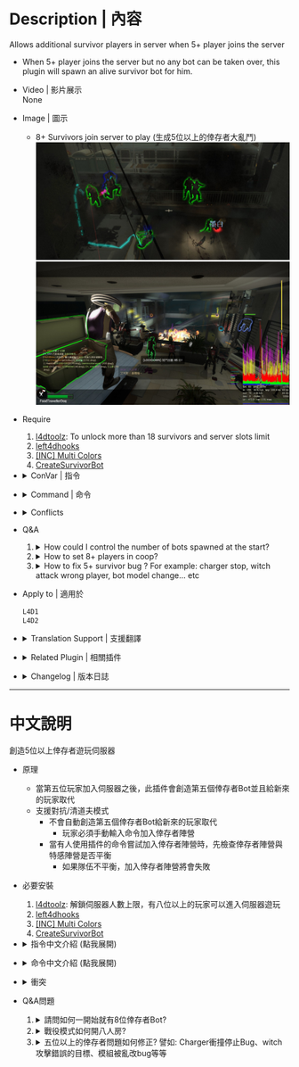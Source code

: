 # Description | 內容
Allows additional survivor players in server when 5+ player joins the server
* When 5+ player joins the server but no any bot can be taken over, this plugin will spawn an alive survivor bot for him.

* Video | 影片展示
<br>None

* Image | 圖示
	* 8+ Survivors join server to play (生成5位以上的倖存者大亂鬥)
	<br/>![l4dmultislots_1](image/l4dmultislots_1.jpg)
	<br/>![l4dmultislots_2](image/l4dmultislots_2.jpg)

* Require
	1. [l4dtoolz](https://github.com/fbef0102/Game-Private_Plugin/tree/main/Tutorial_%E6%95%99%E5%AD%B8%E5%8D%80/English/Server/Install_Other_File#l4dtoolz): To unlock more than 18 survivors and server slots limit
	2. [left4dhooks](https://forums.alliedmods.net/showthread.php?t=321696)
	3. [[INC] Multi Colors](https://github.com/fbef0102/L4D1_2-Plugins/releases/tag/Multi-Colors)
	4. [CreateSurvivorBot](https://forums.alliedmods.net/showpost.php?p=2729883&postcount=16)

* <details><summary>ConVar | 指令</summary>

	* cfg/sourcemod/l4dmultislots.cfg
		```php
		// Total survivors allowed on the server. If numbers of survivors reached limit, no any new bots would be created.
		// Must be greater then or equal to 'l4d_multislots_min_survivors'
		l4d_multislots_max_survivors "10"

		// Set minimum # of survivors in game.(Override official cvar 'survivor_limit')
		// Kick AI survivor bots if numbers of survivors has exceeded the certain value. (does not kick real player, minimum is 1)
		l4d_multislots_min_survivors "4"

		// Delete all items form survivor bots when they got kicked by this plugin. (0=off)
		l4d_multislots_bot_items_delete "1"

		// When 5+ new player joins the server but no any bot can be taken over, the player will appear as a dead survivor if survivors have left start safe area for at least X seconds. (0=Always spawn alive bot for new player)
		l4d_multislots_alive_bot_time "0"

		// Setup time interval the instruction message to spectator.(0=off)
		l4d_multislots_spec_message_interval "25"

		// Amount of HP a new 5+ Survivor will spawn with (Def 80)
		l4d_multislots_respawnhp "80"

		// Amount of buffer HP a new 5+ Survivor will spawn with (Def 20)
		l4d_multislots_respawnbuffhp "20"

		// If 1, Spawn 5+ survivor bots when round starts. (Numbers depends on Convar l4d_multislots_min_survivors)
		l4d_multislots_spawn_survivors_roundstart "0"

		// (L4D2) First slot weapon for new 5+ Survivor (1-Autoshot, 2-SPAS, 3-M16, 4-SCAR, 5-AK47, 6-SG552, 7-Mil Sniper, 8-AWP, 9-Scout, 10=Hunt Rif, 11=M60, 12=GL, 13-SMG, 14-Sil SMG, 15=MP5, 16-Pump Shot, 17=Chrome Shot, 18=Rand T1, 19=Rand T2, 20=Rand T3, 0=off)
		// GL = Grenade Launcher
		// Rand T3 = M60 or Grenade Launcher
		l4d_multislots_firstweapon "19"

		// (L4D2) Second slot weapon for new 5+ Survivor (1- Dual Pistol, 2-Magnum, 3-Chainsaw, 4-Fry Pan, 5-Katana, 6-Shovel, 7-Golfclub, 8-Machete, 9-Cricket, 10=Fireaxe, 11=Knife, 12=Bball Bat, 13=Crowbar, 14=Pitchfork, 15=Guitar, 16=Random, 0=Only Pistol)
		l4d_multislots_secondweapon "16"

		// (L4D2) Third slot weapon for new 5+ Survivor (1 - Moltov, 2 - Pipe Bomb, 3 - Bile Jar, 4=Random, 0=off)
		l4d_multislots_thirdweapon "4"

		// (L4D2) Fourth slot weapon for new 5+ Survivor (1 - Medkit, 2 - Defib, 3 - Incendiary Pack, 4 - Explosive Pack, 5=Random, 0=off)
		l4d_multislots_forthweapon "0"

		// (L4D2) Fifth slot weapon for new 5+ Survivor (1 - Pills, 2 - Adrenaline, 3=Random, 0=off)
		l4d_multislots_fifthweapon "0"

		// (L4D1) First slot weapon for new 5+ Survivor (1 - Autoshotgun, 2 - M16, 3 - Hunting Rifle, 4 - smg, 5 - shotgun, 6=Random T1, 7=Random T2, 0=off)
		l4d_multislots_firstweapon "6"

		// (L4D1) Second slot weapon for new 5+ Survivor (1 - Dual Pistol, 0=Only Pistol)
		l4d_multislots_secondweapon "1"

		// (L4D1) Third slot weapon for new 5+ Survivor (1 - Moltov, 2 - Pipe Bomb, 3=Random, 0=off)
		l4d_multislots_thirdweapon "3"

		// (L4D1) Fourth slot weapon for new 5+ Survivor (1 - Medkit, 0=off)
		l4d_multislots_forthweapon "0"

		// (L4D1) Fifth slot weapon for new 5+ Survivor (1 - Pills, 0=off)
		l4d_multislots_fifthweapon "0"

		// If 1, allow extra first aid kits for 5+ players when in start saferoom, One extra kit per player above four. (0=No extra kits)
		l4d_multislots_saferoom_extra_first_aid "1"

		// If 1, allow extra first aid kits for 5+ players when the finale is activated, One extra kit per player above four. (0=No extra kits)
		l4d_multislots_finale_extra_first_aid "1"

		// If 1, when same player reconnect the server or rejoin survivor team but no any bot can be taken over, give him a dead bot. (0=Always spawn alive bot for same player)
		// Take effect after survivor has left safe zone
		l4d_multislots_no_second_free_spawn "0"

		// Invincible time after new 5+ Survivor spawn by this plugin. (0=off)
		// Take effect after survivor has left safe zone
		l4d_multislots_respawn_invincibletime "3.0"

		// How to join the game for new player.
		// 0: Old method. Spawn an alive bot first -> new player takes over.
		// 1: Switch new player to survivor team (dead state) -> player respawns.
		l4d_multislots_join_survior_method "0"

		// If 1, Block 'Join Survivors' commands (sm_join, sm_js)
		l4d_multislots_join_command_block "0"

		// If 1, Check team balance when player tries to use 'Join Survivors' command to join survivor team in versus/scavenge.
		// If team is unbanlance, will fail to join survivor team!
		l4d_multislots_versus_command_balance "1"

		// Teams are unbalanced when one team has this many more players than the other team in versus/scavenge.
		l4d_multislots_versus_teams_unbalance_limit "1"
		```
</details>

* <details><summary>Command | 命令</summary>
	
	* **Attempt to join Survivors**
		```php
		sm_join
		sm_js
		```

	* **Attempt to add a survivor bot (this bot will not be kicked by this plugin until someone takes over) (Adm require: ADMFLAG_KICK)**
		```php
		sm_muladdbot
		```
</details>

* <details><summary>Conflicts</summary>

	* DO NOT modify cvar ```survivor_limit``` value in your cfg
	* If you have one of following plugins, please delete
		1. [bebop - additional coop players (20+ players possible)](https://forums.alliedmods.net/showthread.php?t=110210)
		2. [SuperVersus](https://forums.alliedmods.net/showthread.php?p=830069)
		3. [[L4D & L4D2] Bots Control In Coop Mode](https://forums.alliedmods.net/showthread.php?t=175060)
		4. [ABM: A MultiSlots / SuperVersus Alternative](https://forums.alliedmods.net/showthread.php?t=291562)
</details>

* Q&A
	1. <details><summary>How could I control the number of bots spawned at the start?</summary>

		Set  whatever value you like in cfg/sourcemod/l4dmultislots.cfg
		```php
		// Set minimum # of survivors in game.(Override official cvar 'survivor_limit')
		// Kick AI survivor bots if numbers of survivors has exceeded the certain value. (does not kick real player, minimum is 1)
		l4d_multislots_min_survivors "8"

		// If 1, Spawn 5+ survivor bots when round starts. (Numbers depends on Convar l4d_multislots_min_survivors)
		l4d_multislots_spawn_survivors_roundstart "1" 
		```
	</details>

	2. <details><summary>How to set 8+ players in coop?</summary>

		Read [8+_Survivors_In_Coop](https://github.com/fbef0102/Game-Private_Plugin/tree/main/Tutorial_%E6%95%99%E5%AD%B8%E5%8D%80/English/Game/L4D2/8%2B_Survivors_In_Coop#navigation)
	</details>

	3. <details><summary>How to fix 5+ survivor bug ? For example: charger stop, witch attack wrong player, bot model change... etc</summary>

		Read [8+_Survivors_In_Coop](https://github.com/fbef0102/Game-Private_Plugin/tree/main/Tutorial_%E6%95%99%E5%AD%B8%E5%8D%80/English/Game/L4D2/8%2B_Survivors_In_Coop#navigation)
	</details>

* Apply to | 適用於
	```
	L4D1
	L4D2
	```

* <details><summary>Translation Support | 支援翻譯</summary>

	```
	English
	繁體中文
	简体中文
	Finnish
	Japanese
	Russian
	ukrainian
	spanish
	```
</details>

* <details><summary>Related Plugin | 相關插件</summary>

	1. [l4dinfectedbots](https://github.com/fbef0102/L4D1_2-Plugins/tree/master/l4dinfectedbots): Spawns multi infected bots in any mode + allows playable special infected in coop/survival + unlock infected slots (10 VS 10 available)
		> 多特感生成插件，倖存者人數越多，生成的特感越多，且不受遊戲特感數量限制
	2. [l4d_afk_commands](https://github.com/fbef0102/L4D1_2-Plugins/tree/master/l4d_afk_commands): Adds commands to let the player spectate and join team. (!afk, !survivors, !infected, etc.), but no change team abuse.
		> 提供多種命令轉換隊伍陣營 (譬如: !afk, !survivors, !infected), 但不可濫用.
	3. [l4d2_auto_add_zombie](https://github.com/fbef0102/Game-Private_Plugin/tree/main/Plugin_%E6%8F%92%E4%BB%B6/Common_Infected_%E6%99%AE%E9%80%9A%E6%84%9F%E6%9F%93%E8%80%85/l4d2_auto_add_zombie): Adjust common infecteds/hordes/mobs depends on 5+ survivors in server
		> 隨著玩家人數越多，殭屍/屍潮 數量越來越多
	4. [l4d_more_supply](https://github.com/fbef0102/Game-Private_Plugin/tree/main/Plugin_%E6%8F%92%E4%BB%B6/Survivor_%E4%BA%BA%E9%A1%9E/l4d_more_supply): Player can take an item on the map multi times depends on 5+ survivors in server
		> 隨著玩家人數越多，地圖上的資源可以重複拿很多次
</details>

* <details><summary>Changelog | 版本日誌</summary>

	* v6.4 (2024-5-3)
		* If player game crash and rejoin server again, he will get an alive bot

	* v6.3 (2024-2-10)
	* v6.2 (2024-1-23)
		* Update Cvars

	* v6.1 (2023-10-20)
		* Fix multi kits bug in coop/realism mode

	* v6.0 (2023-9-1)
		* Fix message spam when survivor limit reached

	* v5.9 (2023-5-22)
		* Support l4d2 all mutation mode, New player won't be swapped to survivor team if infected team is available in current mode.

	* v5.8 (2023-5-6)
		* Support Versus/Scavenge. Server will not always switch new player to survivor team.
		* Add more cvars
		* Update Translation files

	* v5.7 (2023-4-23)
		* Don't spawn bot automatically when 5+ survivors join in versus/scavenge (player still can join survivor via command)

	* v5.6 (2023-2-18)
		* Observer(not idle) always stay Observer after map map_transition.

	* v5.5 (2023-1-13)
		* Support offical convar: 
			```php
			//0: Just a pistol, 1: Downgrade of last primary weapon, 2: Last primary weapon.
			survivor_respawn_with_guns 1
			```

	* v5.4 (2022-12-28)
		* Fixed spawing incorrect numbers of extra kits when in start saferoom.

	* v5.3 (2022-12-25)
		* [AlliedModder Post](https://forums.alliedmods.net/showpost.php?p=2715546&postcount=248)
		* Remake Code.
		* Translation support.
		* Give items and set custom health to new 5+ player.
		* Delete all items form survivor bots when they got kicked by this plugin.
		* Spawn 5+ Survivor bots when round starts.
		* This plugin will not auto move new 5+ player to survivor team if he is already in infected team.
		* Spawn extra Medkits for 5+ survivors on new chapter/finale start
		* If same player reconnect the server or rejoin survivor team to try get a second free bot, he will be a dead bot.
		* Invincible time after new 5+ Survivor spawn by this plugin.
		* Remove gamedata
		* Support Survival

	* v1.0
		* [Original Plugin By mi123645](https://forums.alliedmods.net/showthread.php?t=132408)
</details>

- - - -
# 中文說明
創造5位以上倖存者遊玩伺服器

* 原理
	* 當第五位玩家加入伺服器之後，此插件會創造第五個倖存者Bot並且給新來的玩家取代
	* 支援對抗/清道夫模式
		* 不會自動創造第五個倖存者Bot給新來的玩家取代
			* 玩家必須手動輸入命令加入倖存者陣營
		* 當有人使用插件的命令嘗試加入倖存者陣營時，先檢查倖存者陣營與特感陣營是否平衡
			* 如果隊伍不平衡，加入倖存者陣營將會失敗

* 必要安裝
	1. [l4dtoolz](https://github.com/fbef0102/Game-Private_Plugin/blob/main/Tutorial_%E6%95%99%E5%AD%B8%E5%8D%80/Chinese_%E7%B9%81%E9%AB%94%E4%B8%AD%E6%96%87/Server/%E5%AE%89%E8%A3%9D%E5%85%B6%E4%BB%96%E6%AA%94%E6%A1%88%E6%95%99%E5%AD%B8/README.md#%E5%AE%89%E8%A3%9Dl4dtoolz): 解鎖伺服器人數上限，有八位以上的玩家可以進入伺服器遊玩
	2. [left4dhooks](https://forums.alliedmods.net/showthread.php?t=321696)
	3. [[INC] Multi Colors](https://github.com/fbef0102/L4D1_2-Plugins/releases/tag/Multi-Colors)
	4. [CreateSurvivorBot](https://forums.alliedmods.net/showpost.php?p=2729883&postcount=16)

* <details><summary>指令中文介紹 (點我展開)</summary>

	* cfg/sourcemod/l4dmultislots.cfg
		```php
		// 伺服器能允許的倖存者數量. 如果倖存者超過數量限制，則伺服器不會產生新的倖存者Bots
		// 這個數值必須大於或等於 'l4d_multislots_min_survivors'
		l4d_multislots_max_survivors "10"

		// 設置遊戲最少的倖存者數量. (覆蓋官方指令 'survivor_limit')
		// 當倖存者Bot超過4位以上時踢出遊戲. (不會踢出真人玩家, 最小值是 1)
		l4d_multislots_min_survivors "4"

		// 當倖存者Bot被此插件踢出遊戲時刪除身上的所有武器與物資. (0=關閉)
		l4d_multislots_bot_items_delete "1"

		// 當第五位玩家加入伺服器之時, 如果倖存者已離開安全區域一段時間或生存模式計時已開始一段時間，則給新玩家死亡的倖存者Bot. (0=永遠都生成活著的倖存者Bot)
		l4d_multislots_alive_bot_time "0"

		// 每隔25秒提示加入遊戲訊息給旁觀者.(0=off)
		l4d_multislots_spec_message_interval "25"

		// 新生成的倖存者Bot實血值 (預設 80)
		l4d_multislots_respawnhp "80"

		// 新生成的倖存者Bot虛血值 (預設 20)
		l4d_multislots_respawnbuffhp "20"

		// 為1時，回合一開始生成第五位以上的倖存者Bot (數量依據指令 l4d_multislots_min_survivors)
		l4d_multislots_spawn_survivors_roundstart "0"

		// (L4D2) 給予新生成的倖存者Bot主武器 (1-Autoshot, 2-SPAS, 3-M16, 4-SCAR, 5-AK47, 6-SG552, 7-Mil Sniper, 8-AWP, 9-Scout, 10=Hunt Rif, 11=M60, 12=GL, 13-SMG, 14-Sil SMG, 15=MP5, 16-Pump Shot, 17=Chrome Shot, 18=隨機T1武器, 19=隨機T2武器, 20=隨機T3武器, 0=關閉)
		// GL = 榴彈發射器
		// 隨機T3武器 = M60機槍 或 榴彈發射器
		l4d_multislots_firstweapon "19"

		// (L4D2) 給予新生成的倖存者Bot副武器 (1- 雙手槍, 2-沙漠之鷹, 3-電鋸, 4-Fry Pan, 5-Katana, 6-Shovel, 7-Golfclub, 8-Machete, 9-Cricket, 10=Fireaxe, 11=Knife, 12=Bball Bat, 13=Crowbar, 14=Pitchfork, 15=Guitar, 16=隨機, 0=只有一把手槍)
		l4d_multislots_secondweapon "16"

		// (L4D2) 給予新生成的倖存者Bot投擲物品 (1 - 火瓶, 2 - 土製炸彈, 3 - 膽汁, 4=隨機, 0=關閉)
		l4d_multislots_thirdweapon "4"

		// (L4D2) 給予新生成的倖存者Bot醫療物品 (1 - 治療包, 2 - 電擊器, 3 - 火焰包, 4 - 高爆彈, 5=隨機, 0=關閉)
		l4d_multislots_forthweapon "0"

		// (L4D2) 給予新生成的倖存者Bot副醫療物品 (1 - 藥丸, 2 - 腎上腺素, 3=隨機, 0=關閉)
		l4d_multislots_fifthweapon "0"

		// (L4D1) 給予新生成的倖存者Bot主武器 (1 - Autoshotgun, 2 - M16, 3 - Hunting Rifle, 4 - smg, 5 - shotgun, 6=隨機T1武器, 7=隨機T2武器, 0=關閉)
		l4d_multislots_firstweapon "6"

		// (L4D1) 給予新生成的倖存者Bot副武器 (1 - 雙手槍, 0=只有一把手槍)
		l4d_multislots_secondweapon "1"

		// (L4D1) 給予新生成的倖存者Bot投擲物品 (1 - 火瓶, 2 - 土製炸彈, 3=隨機, 0=關閉)
		l4d_multislots_thirdweapon "3"

		// (L4D1) 給予新生成的倖存者Bot醫療物品 (1 - 治療包, 0=關閉)
		l4d_multislots_forthweapon "0"

		// (L4D1) 給予新生成的倖存者Bot副醫療物品 (1 - 藥丸, 0=關閉)
		l4d_multislots_fifthweapon "0"

		// 為1時，最後一關救援開始時給予第五位以上的倖存者額外的治療包. (0=沒有額外治療包)
		l4d_multislots_saferoom_extra_first_aid "1"

		// 為1時，回合開始時給予第五位以上的倖存者額外的治療包. (0=沒有額外治療包)
		l4d_multislots_finale_extra_first_aid "1"

		// 為1時，當倖存者Bot被此插件踢出遊戲時刪除身上的所有武器與物資. (0=關閉)
		l4d_multislots_no_second_free_spawn "0"

		// 當此插件產生一個倖存者Bot時，有3.0秒的無敵時間不會受到任何傷害. (0=關閉)
		l4d_multislots_respawn_invincibletime "3.0"

		// 如何為新玩家生成倖存者Bot?
		// 0: 先產生一個倖存者Bot -> 再給新玩家取代
		// 1: 把新玩家轉換到倖存者死亡狀態 -> 再復活新玩家
		l4d_multislots_join_survior_method "0"

		// 為1時，禁止所有人使用插件的命令嘗試加入倖存者陣營. (sm_join, sm_js)
		l4d_multislots_join_command_block "0"

		// 為1時，當有人使用插件的命令嘗試加入倖存者陣營時，先檢查倖存者陣營與特感陣營是否平衡 (僅限對抗/清道夫模式)
		// 如果隊伍不平衡, 加入倖存者陣營將會失敗!
		l4d_multislots_versus_command_balance "1"

		// 當一方的隊伍超過另一方的隊伍這個數值以上的玩家時，則視為隊伍不平衡. (僅限對抗/清道夫模式)
		l4d_multislots_versus_teams_unbalance_limit "1"
		```
</details>

* <details><summary>命令中文介紹 (點我展開)</summary>
	
	* **嘗試加入倖存者陣營**
		```php
		sm_join
		sm_js
		```

	* **管理員新增一個倖存者Bot (這個Bot不會被踢出伺服器直到有玩家取代) (權限: ADMFLAG_KICK)**
		```php
		sm_muladdbot
		```
</details>

* <details><summary>衝突</summary>

	* 請不要修改指令值 ```survivor_limit```，否則第五位以上的玩家可能會生在起始安全區域
	* 如果有以下的插件請刪除
		1. [bebop - additional coop players (20+ players possible)](https://forums.alliedmods.net/showthread.php?t=110210)
		2. [SuperVersus](https://forums.alliedmods.net/showthread.php?p=830069)
		3. [[L4D & L4D2] Bots Control In Coop Mode](https://forums.alliedmods.net/showthread.php?t=175060)
		4. [ABM: A MultiSlots / SuperVersus Alternative](https://forums.alliedmods.net/showthread.php?t=291562)
</details>

* Q&A問題
	1. <details><summary>請問如何一開始就有8位倖存者Bot?</summary>

		在cfg/sourcemod/l4dmultislots.cfg文件當中設置指令值，可以修改，數量你高興就好
		```php
		// 設置遊戲最少的倖存者數量. (覆蓋官方指令 'survivor_limit')
		// 當倖存者Bot超過4位以上時踢出遊戲. (不會踢出真人玩家, 最小值是 1)
		l4d_multislots_min_survivors "8"

		// 為1時，回合一開始生成第五位以上的倖存者Bot (數量依據指令 l4d_multislots_min_survivors)
		l4d_multislots_spawn_survivors_roundstart "1" 
		```
	</details>

	2. <details><summary>戰役模式如何開八人房?</summary>

		請閱讀[8位玩家遊玩戰役模式](https://github.com/fbef0102/Game-Private_Plugin/tree/main/Tutorial_%E6%95%99%E5%AD%B8%E5%8D%80/Chinese_%E7%B9%81%E9%AB%94%E4%B8%AD%E6%96%87/Game/L4D2/8%E4%BD%8D%E7%8E%A9%E5%AE%B6%E9%81%8A%E7%8E%A9%E6%88%B0%E5%BD%B9%E6%A8%A1%E5%BC%8F#%E5%AE%89%E8%A3%9D%E7%B8%BD%E6%94%AC)
	</details>

	3. <details><summary>五位以上的倖存者問題如何修正? 譬如: Charger衝撞停止Bug、witch攻擊錯誤的目標、模組被亂改bug等等</summary>

		請閱讀[8位玩家遊玩戰役模式](https://github.com/fbef0102/Game-Private_Plugin/tree/main/Tutorial_%E6%95%99%E5%AD%B8%E5%8D%80/Chinese_%E7%B9%81%E9%AB%94%E4%B8%AD%E6%96%87/Game/L4D2/8%E4%BD%8D%E7%8E%A9%E5%AE%B6%E9%81%8A%E7%8E%A9%E6%88%B0%E5%BD%B9%E6%A8%A1%E5%BC%8F#%E5%AE%89%E8%A3%9D%E7%B8%BD%E6%94%AC)
	</details>